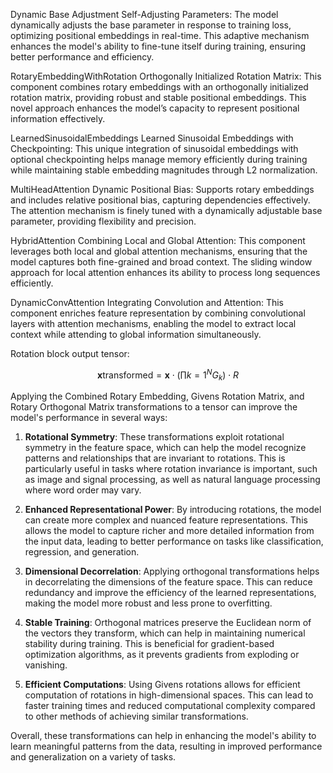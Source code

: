 
Dynamic Base Adjustment
Self-Adjusting Parameters: The model dynamically adjusts the base parameter in response to training loss, optimizing positional embeddings in real-time. This adaptive mechanism enhances the model's ability to fine-tune itself during training, ensuring better performance and efficiency.

RotaryEmbeddingWithRotation
Orthogonally Initialized Rotation Matrix: This component combines rotary embeddings with an orthogonally initialized rotation matrix, providing robust and stable positional embeddings. This novel approach enhances the model’s capacity to represent positional information effectively.

LearnedSinusoidalEmbeddings
Learned Sinusoidal Embeddings with Checkpointing: This unique integration of sinusoidal embeddings with optional checkpointing helps manage memory efficiently during training while maintaining stable embedding magnitudes through L2 normalization.

MultiHeadAttention
Dynamic Positional Bias: Supports rotary embeddings and includes relative positional bias, capturing dependencies effectively. The attention mechanism is finely tuned with a dynamically adjustable base parameter, providing flexibility and precision.

HybridAttention
Combining Local and Global Attention: This component leverages both local and global attention mechanisms, ensuring that the model captures both fine-grained and broad context. The sliding window approach for local attention enhances its ability to process long sequences efficiently.

DynamicConvAttention
Integrating Convolution and Attention: This component enriches feature representation by combining convolutional layers with attention mechanisms, enabling the model to extract local context while attending to global information simultaneously.


Rotation block output tensor:

$$ \mathbf{x}{\text{transformed}} = \mathbf{x} \cdot \left( \prod{k=1}^{N} G_k \right) \cdot R $$

Applying the Combined Rotary Embedding, Givens Rotation Matrix, and Rotary Orthogonal Matrix transformations to a tensor can improve the model's performance in several ways:

1. **Rotational Symmetry**: These transformations exploit rotational symmetry in the feature space, which can help the model recognize patterns and relationships that are invariant to rotations. This is particularly useful in tasks where rotation invariance is important, such as image and signal processing, as well as natural language processing where word order may vary.

2. **Enhanced Representational Power**: By introducing rotations, the model can create more complex and nuanced feature representations. This allows the model to capture richer and more detailed information from the input data, leading to better performance on tasks like classification, regression, and generation.

3. **Dimensional Decorrelation**: Applying orthogonal transformations helps in decorrelating the dimensions of the feature space. This can reduce redundancy and improve the efficiency of the learned representations, making the model more robust and less prone to overfitting.

4. **Stable Training**: Orthogonal matrices preserve the Euclidean norm of the vectors they transform, which can help in maintaining numerical stability during training. This is beneficial for gradient-based optimization algorithms, as it prevents gradients from exploding or vanishing.

5. **Efficient Computations**: Using Givens rotations allows for efficient computation of rotations in high-dimensional spaces. This can lead to faster training times and reduced computational complexity compared to other methods of achieving similar transformations.

Overall, these transformations can help in enhancing the model's ability to learn meaningful patterns from the data, resulting in improved performance and generalization on a variety of tasks.
